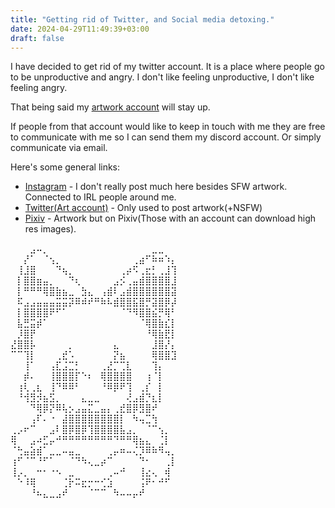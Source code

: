 ```yaml
---
title: "Getting rid of Twitter, and Social media detoxing."
date: 2024-04-29T11:49:39+03:00
draft: false
---
```


I have decided to get rid of my twitter account. It is a place where people go to be unproductive and angry. I don't like feeling unproductive, I don't like feeling angry.

That being said my [artwork account](https://twitter.com/drawingsvin) will stay up.

If people from that account would like to keep in touch with me they are free to communicate with me so I can send them my discord account. Or simply communicate via email.

Here's some general links:

* [Instagram](https://www.instagram.com/svinny24/) - I don't really post much here besides SFW artwork. Connected to IRL people around me.
* [Twitter(Art account)](twitter.com/drawingsvin) - Only used to post artwork(+NSFW)
* [Pixiv](https://www.pixiv.net/en/users/41125292/artworks) - Artwork but on Pixiv(Those with an account can download high res images).

⠀⠀⠀⣠⠤⡀⠀⠀⠀⠀⠀⠀⠀⠀⠀⠀⠀⠀⠀⠀⠀⠀⣀⣀⠀⠀<br>
⠀⠀⡜⠁⠀⠈⢢⡀⠀⠀⠀⠀⠀⠀⠀⠀⠀⠀⠀⢀⣴⠋⠷⠶⠱⡄<br> 
⠀⢸⣸⣿⠀⠀⠀⠙⢦⡀⠀⠀⠀⠀⠀⠀⠀⢀⡴⠫⢀⣖⡃⢀⣸⢹<br> 
⠀⡇⣿⣿⣶⣤⡀⠀⠀⠙⢆⠀⠀⠀⠀⠀⣠⡪⢀⣤⣾⣿⣿⣿⣿⣸<br> 
⠀⡇⠛⠛⠛⢿⣿⣷⣦⣀⠀⣳⣄⠀⢠⣾⠇⣠⣾⣿⣿⣿⣿⣿⣿⣽<br> 
⠀⠯⣠⣠⣤⣤⣤⣭⣭⡽⠿⠾⠞⠛⠷⠧⣾⣿⣿⣯⣿⡛⣽⣿⡿⡼<br> 
⠀⡇⣿⣿⣿⣿⠟⠋⠁⠀⠀⠀⠀⠀⠀⠀⠀⠈⠙⠻⣿⣿⣮⡛⢿⠃<br> 
⠀⣧⣛⣭⡾⠁⠀⠀⠀⠀⠀⠀⠀⠀⠀⠀⠀⠀⠀⠀⠈⢿⣿⣷⣎⡇<br> 
⠀⡸⣿⡟⠀⠀⠀⠀⠀⠀⠀⠀⠀⠀⠀⠀⠀⠀⠀⠀⠀⠘⢿⣷⣟⡇<br> 
⣜⣿⣿⡧⠀⠀⠀⠀⠀⡀⠀⠀⠀⠀⠀⠀⣄⠀⠀⠀⠀⠀⣸⣿⡜⡄<br> 
⠉⠉⢹⡇⠀⠀⠀⢀⣞⠡⠀⠀⠀⠀⠀⠀⡝⣦⠀⠀⠀⠀⢿⣿⣿⣹<br> 
⠀⠀⢸⠁⠀⠀⢠⣏⣨⣉⡃⠀⠀⠀⢀⣜⡉⢉⣇⠀⠀⠀⢹⡄⠀⠀<br> 
⠀⠀⡾⠄⠀⠀⢸⣿⣿⣿⡏⠑⠆⠀⢿⣿⣿⣿⣿⠀⠀⢰⠈⡇⠀⠀<br> 
⠀⢰⢇⢀⣆⠀⢸⠙⠿⠿⠃⠀⠀⠀⠘⠿⡿⠟⢹⠀⢀⡎⠀⡇⠀⠀<br> 
⠀⠘⢺⣻⡺⣦⣫⡀⠀⠀⠀⣄⣀⣀⠀⠀⠀⠀⢜⣠⣾⡙⣆⡇⠀⠀<br> 
⠀⠀⠀⠙⢿⡿⡝⠿⢧⡢⣠⣤⣍⣀⣤⡄⢀⣞⣿⡿⣻⣿⠞⠀⠀⠀<br> 
⠀⠀⠀⢠⠏⠄⠐⠀⣼⣿⣿⣿⣿⣿⣿⣿⣿⡇⠀⠳⢤⣉⢳⠀⠀⠀<br> 
⢀⡠⠖⠉⠀⠀⣠⠇⣿⡿⣿⡿⢹⣿⣿⣿⣿⣧⣠⡀⠀⠈⠉⢢⡀⠀<br> 
⢿⠀⠀⣠⠴⣋⡤⠚⠛⠛⠛⠛⠛⠛⠛⠛⠙⠛⠛⢿⣦⣄⠀⢈⡇⠀<br> 
⠈⢓⣤⣵⣾⠁⣀⣀⠤⣤⣀⠀⠀⠀⠀⢀⡤⠶⠤⢌⡹⠿⠷⠻⢤⡀<br> 
⢰⠋⠈⠉⠘⠋⠁⠀⠀⠈⠙⠳⢄⣀⡴⠉⠀⠀⠀⠀⠙⠂⠀⠀⢀⡇<br> 
⢸⡠⡀⠀⠒⠂⠐⠢⠀⣀⠀⠀⠀⠀⠀⢀⠤⠚⠀⠀⢸⣔⢄⠀⢾⠀<br> 
⠀⠑⠸⢿⠀⠀⠀⠀⢈⡗⠭⣖⡒⠒⢊⣱⠀⠀⠀⠀⢨⠟⠂⠚⠋⠀<br> 
⠀⠀⠀⠘⠦⣄⣀⣠⠞⠀⠀⠀⠈⠉⠉⠀⠳⠤⠤⡤⠞⠀⠀⠀  <br> ⠀

